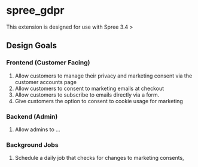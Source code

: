 # spree_gdpr
This extension is designed for use with Spree 3.4 >

## Design Goals

### Frontend (Customer Facing)
1. Allow customers to manage their privacy and marketing consent via the customer accounts page
1. Allow customers to consent to marketing emails at checkout
1. Allow customers to subscribe to emails directly via a form.
1. Give customers the option to consent to cookie usage for marketing

### Backend (Admin)
1. Allow admins to ...

### Background Jobs
1. Schedule a daily job that checks for changes to marketing consents, 
